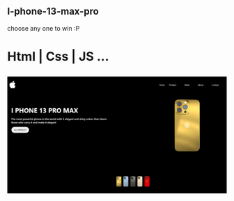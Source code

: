## I-phone-13-max-pro 
choose any one to win :P 
# Html | Css | JS ...
![](image/IphoneX.png)
-------------------------------------
